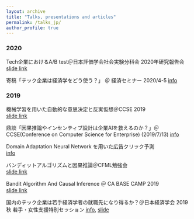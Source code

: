 ```yaml
---
layout: archive
title: "Talks, presentations and articles"
permalink: /talks_jp/
author_profile: true
---
```


### 2020
Tech企業におけるA/B test＠日本評価学会社会実験分科会 2020年研究報告会  
[slide link](https://speakerdeck.com/housecat442/b-test)

寄稿「テック企業は経済学をどう使う？」 ＠ 経済セミナー 2020/4-5
[info](https://www.nippyo.co.jp/shop/magazines/latest/3.html)

### 2019

機械学習を用いた自動的な意思決定と反実仮想＠CCSE 2019  
[slide link](https://speakerdeck.com/housecat442/ji-jie-xue-xi-woyong-itazi-dong-de-nayi-si-jue-ding-tofan-shi-jia-xiang)

鼎談「因果推論やインセンティブ設計は企業AIを救えるのか？」＠ CCSE(Conference on Computer Science for Enterprise) (2019/7/13)
[info](https://ccse.jp/2019/)

Domain Adaptation Neural Network を用いた広告クリック予測  
[info](https://www.jstage.jst.go.jp/article/pjsai/JSAI2019/0/JSAI2019_4O2J202/_article/-char/ja/)

バンディットアルゴリズムと因果推論＠CFML勉強会  
[slide link](https://speakerdeck.com/housecat442/bandeitutotoyin-guo-tui-lun)

Bandit Algorithm And Causal Inference ＠ CA BASE CAMP 2019  
[slide link](https://www.slideshare.net/shotayasui/l-05-bandit-with-causality)

国内のテック企業は若手経済学者の就職先になり得るか？＠日本経済学会 2019秋 若手・女性支援特別セッション
[info](https://www.jeameetings.org/2019f/program2-1.html), [slide](http://kane-man.sakura.ne.jp/JWEN/pdfs/JEA2019Yasui.pdf)